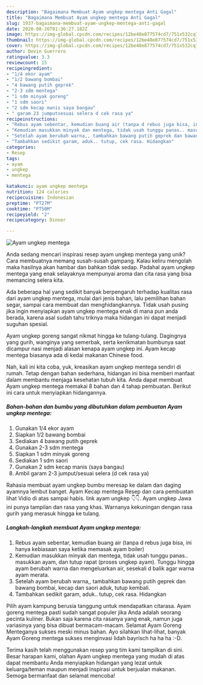 ```yaml
---
description: "Bagaimana Membuat Ayam ungkep mentega Anti Gagal"
title: "Bagaimana Membuat Ayam ungkep mentega Anti Gagal"
slug: 1937-bagaimana-membuat-ayam-ungkep-mentega-anti-gagal
date: 2020-08-26T01:36:27.182Z
image: https://img-global.cpcdn.com/recipes/12be48e877574cd7/751x532cq70/ayam-ungkep-mentega-foto-resep-utama.jpg
thumbnail: https://img-global.cpcdn.com/recipes/12be48e877574cd7/751x532cq70/ayam-ungkep-mentega-foto-resep-utama.jpg
cover: https://img-global.cpcdn.com/recipes/12be48e877574cd7/751x532cq70/ayam-ungkep-mentega-foto-resep-utama.jpg
author: Devin Guerrero
ratingvalue: 3.3
reviewcount: 15
recipeingredient:
- "1/4 ekor ayam"
- "1/2 bawang bombai"
- "4 bawang putih geprek"
- "2-3 sdm mentega"
- "1 sdm minyak goreng"
- "1 sdm saori"
- "2 sdm kecap manis saya bangau"
- " garam 23 jumputsesuai selera d cek rasa ya"
recipeinstructions:
- "Rebus ayam sebentar, kemudian buang air (tanpa d rebus juga bisa, ini hanya kebiasaan saya ketika memasak ayam boiler)"
- "Kemudian masukkan minyak dan mentega, tidak usah tunggu panas.. masukkan ayam, dan tutup rapat (proses ungkep ayam). Tunggu hingga ayam berubah warna dan mengeluarkan air, sesekali d balik agar warna ayam merata."
- "Setelah ayam berubah warna,, tambahkan bawang putih geprek dan bawang bombai, kecap dan saori aduk, tutup kembali."
- "Tambahkan sedikit garam, aduk.. tutup, cek rasa. Hidangkan"
categories:
- Resep
tags:
- ayam
- ungkep
- mentega

katakunci: ayam ungkep mentega 
nutrition: 124 calories
recipecuisine: Indonesian
preptime: "PT27M"
cooktime: "PT50M"
recipeyield: "2"
recipecategory: Dinner

---
```



![Ayam ungkep mentega](https://img-global.cpcdn.com/recipes/12be48e877574cd7/751x532cq70/ayam-ungkep-mentega-foto-resep-utama.jpg)

Anda sedang mencari inspirasi resep ayam ungkep mentega yang unik? Cara membuatnya memang susah-susah gampang. Kalau keliru mengolah maka hasilnya akan hambar dan bahkan tidak sedap. Padahal ayam ungkep mentega yang enak selayaknya mempunyai aroma dan cita rasa yang bisa memancing selera kita.

Ada beberapa hal yang sedikit banyak berpengaruh terhadap kualitas rasa dari ayam ungkep mentega, mulai dari jenis bahan, lalu pemilihan bahan segar, sampai cara membuat dan menghidangkannya. Tidak usah pusing jika ingin menyiapkan ayam ungkep mentega enak di mana pun anda berada, karena asal sudah tahu triknya maka hidangan ini dapat menjadi suguhan spesial.

Ayam ungkep goreng sangat nikmat hingga ke tulang-tulang. Dagingnya yang gurih, wanginya yang semerbak, serta kenikmatan bumbunya saat dicampur nasi menjadi alasan kenapa ayam ungkep ini. Ayam kecap mentega biasanya ada di kedai makanan Chinese food.


Nah, kali ini kita coba, yuk, kreasikan ayam ungkep mentega sendiri di rumah. Tetap dengan bahan sederhana, hidangan ini bisa memberi manfaat dalam membantu menjaga kesehatan tubuh kita. Anda dapat membuat Ayam ungkep mentega memakai 8 bahan dan 4 tahap pembuatan. Berikut ini cara untuk menyiapkan hidangannya.

<!--inarticleads1-->

##### Bahan-bahan dan bumbu yang dibutuhkan dalam pembuatan Ayam ungkep mentega:

1. Gunakan 1/4 ekor ayam
1. Siapkan 1/2 bawang bombai
1. Sediakan 4 bawang putih geprek
1. Gunakan 2-3 sdm mentega
1. Siapkan 1 sdm minyak goreng
1. Sediakan 1 sdm saori
1. Gunakan 2 sdm kecap manis (saya bangau)
1. Ambil  garam 2-3 jumput/sesuai selera (d cek rasa ya)


Rahasia membuat ayam ungkep bumbu meresap ke dalam dan daging ayamnya lembut banget. Ayam Kecap mentega Resep dan cara pembuatan lihat Vidio di atas sampai habis. link ayam ungkep 👇👇. Ayam ungkep Jawa ini punya tampilan dan rasa yang khas. Warnanya kekuningan dengan rasa gurih yang merasuk hingga ke tulang. 

<!--inarticleads2-->

##### Langkah-langkah membuat Ayam ungkep mentega:

1. Rebus ayam sebentar, kemudian buang air (tanpa d rebus juga bisa, ini hanya kebiasaan saya ketika memasak ayam boiler)
1. Kemudian masukkan minyak dan mentega, tidak usah tunggu panas.. masukkan ayam, dan tutup rapat (proses ungkep ayam). Tunggu hingga ayam berubah warna dan mengeluarkan air, sesekali d balik agar warna ayam merata.
1. Setelah ayam berubah warna,, tambahkan bawang putih geprek dan bawang bombai, kecap dan saori aduk, tutup kembali.
1. Tambahkan sedikit garam, aduk.. tutup, cek rasa. Hidangkan


Pilih ayam kampung berusia tanggung untuk mendapatkan citarasa. Ayam goreng mentega pasti sudah sangat populer jika Anda adalah seorang pecinta kuliner. Bukan saja karena cita rasanya yang enak, namun juga variasinya yang bisa dibuat bermacam-macam. Selamat Ayam Goreng Menteganya sukses meski minus bahan. Ayo silahkan lihat-lihat, banyak Ayam Goreng mentega sukses menginvasi lidah bayrisch ha ha ha :-D. 

Terima kasih telah menggunakan resep yang tim kami tampilkan di sini. Besar harapan kami, olahan Ayam ungkep mentega yang mudah di atas dapat membantu Anda menyiapkan hidangan yang lezat untuk keluarga/teman maupun menjadi inspirasi untuk berjualan makanan. Semoga bermanfaat dan selamat mencoba!
